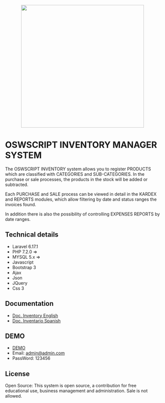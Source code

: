 <p align="center"><img src="https://oswscript.com/images/logo2.png" width="400"></p>

# OSWSCRIPT INVENTORY MANAGER SYSTEM

The OSWSCRIPT INVENTORY system allows you to register PRODUCTS which are classified with CATEGORIES and SUB-CATEGORIES. In the purchase or sale processes, the products in the stock will be added or subtracted.

Each PURCHASE and SALE process can be viewed in detail in the KARDEX and REPORTS modules, which allow filtering by date and status ranges the invoices found.

In addition there is also the possibility of controlling EXPENSES REPORTS by date ranges.

## Technical details

* Laravel 6.17.1
* PHP 7.2.0 =>
* MYSQL 5.x =>
* Javascript
* Bootstrap 3
* Ajax
* Json
* JQuery
* Css 3

## Documentation
* [Doc. Inventory English](https://inventarioen.oswscript.com/)
* [Doc. Inventario Spanish](https://inventarioes.oswscript.com/)

## DEMO
* [DEMO](https://inventario.oswscript.com/)
* Email: admin@admin.com
* PassWord: 123456

## License
Open Source: This system is open source, a contribution for free educational use, business management and administration. Sale is not allowed.
